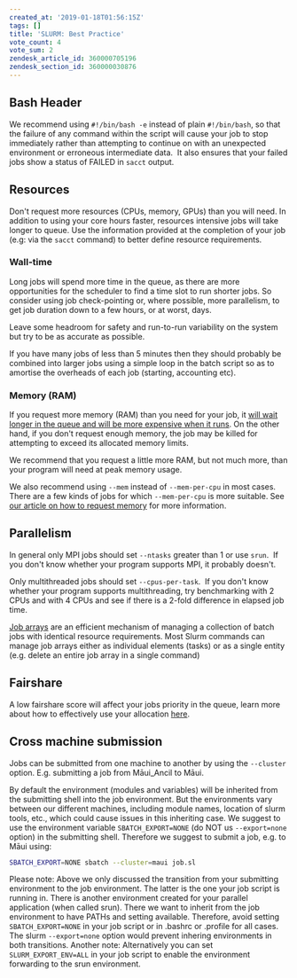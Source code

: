 ```yaml
---
created_at: '2019-01-18T01:56:15Z'
tags: []
title: 'SLURM: Best Practice'
vote_count: 4
vote_sum: 2
zendesk_article_id: 360000705196
zendesk_section_id: 360000030876
---
```


## Bash Header

We recommend using `#!/bin/bash -e` instead of plain `#!/bin/bash`, so
that the failure of any command within the script will cause your job to
stop immediately rather than attempting to continue on with an
unexpected environment or erroneous intermediate data.  It also ensures
that your failed jobs show a status of FAILED in `sacct` output.

## Resources

Don't request more resources (CPUs, memory, GPUs) than you will need. In
addition to using your core hours faster, resources intensive jobs will
take longer to queue. Use the information provided at the completion of
your job (e.g: via the `sacct` command) to better define resource
requirements.

### Wall-time

Long jobs will spend more time in the queue, as there are more
opportunities for the scheduler to find a time slot to run shorter jobs.
So consider using job check-pointing or, where possible, more
parallelism, to get job duration down to a few hours, or at worst,
days.

Leave some headroom for safety and run-to-run variability on the system
but try to be as accurate as possible.

If you have many jobs of less than 5 minutes then they should
probably be combined into larger jobs using a simple loop in the batch
script so as to amortise the overheads of each job (starting, accounting
etc).

### Memory (RAM)

If you request more memory (RAM) than you need for your job, it
[will wait longer in the queue and will be more expensive when it runs](Why_is_my_job_taking_a_long_time_to_start.md).
On the other hand, if you don't request enough memory, the job may be
killed for attempting to exceed its allocated memory limits.

We recommend that you request a little more RAM, but not much more, than
your program will need at peak memory usage.

We also recommend using `--mem` instead of `--mem-per-cpu` in most
cases. There are a few kinds of jobs for which `--mem-per-cpu` is more
suitable. See [our article on how to request memory](How_do_I_request_memory.md)
for more information.

## Parallelism

In general only MPI jobs should set `--ntasks` greater than 1 or use
`srun`.  If you don't know whether your program supports MPI, it
probably doesn't.

Only multithreaded jobs should set `--cpus-per-task`.  If you don't know
whether your program supports multithreading, try benchmarking with 2
CPUs and with 4 CPUs and see if there is a 2-fold difference in elapsed
job time.

[Job arrays](https://slurm.schedmd.com/job_array.html) are an efficient
mechanism of managing a collection of batch jobs with identical resource
requirements. Most Slurm commands can manage job arrays either as
individual elements (tasks) or as a single entity (e.g. delete an entire
job array in a single command)

## Fairshare

A low fairshare score will affect your jobs priority in the queue, learn
more about how to effectively use your allocation
[here](./Fair_Share_How_jobs_get_prioritised.md).

## Cross machine submission

Jobs can be submitted from one machine to another by using the
`--cluster` option. E.g. submitting a job from Māui\_Ancil to Māui.

By default the environment (modules and variables) will be inherited
from the submitting shell into the job environment. But the environments
vary between our different machines, including module names, location of
slurm tools, etc., which could cause issues in this inheriting case. We
suggest to use the environment variable `SBATCH_EXPORT=NONE` (do NOT us
`--export=none` option) in the submitting shell. Therefore we suggest to
submit a job, e.g. to Māui using:

``` sh
SBATCH_EXPORT=NONE sbatch --cluster=maui job.sl
```

Please note: Above we only discussed the transition from your submitting
environment to the job environment. The latter is the one your job
script is running in. There is another environment created for your
parallel application (when called srun). There we want to inherit from
the job environment to have PATHs and setting available. Therefore,
avoid setting `SBATCH_EXPORT=NONE` in your job script or in .bashrc or
.profile for all cases. The slurm `--export=none` option would prevent
inhering environments in both transitions. Another note: Alternatively
you can set `SLURM_EXPORT_ENV=ALL` in your job script to enable the
environment forwarding to the srun environment.
